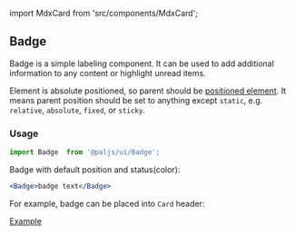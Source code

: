 import MdxCard from 'src/components/MdxCard';

<MdxCard>

## Badge

Badge is a simple labeling component. It can be used to add additional information to any content or highlight unread items.

Element is absolute positioned, so parent should be [positioned element](https://developer.mozilla.org/en-US/docs/Web/CSS/position). It means parent position should be set to anything except `static`, e.g. `relative`, `absolute`, `fixed`, or `sticky`.

### Usage

```js
import Badge  from '@paljs/ui/Badge';
```

Badge with default position and status(color):

```jsx
<Badge>badge text</Badge>
```

For example, badge can be placed into `Card` header:

[Example](demo://Example.tsx)

</MdxCard>
